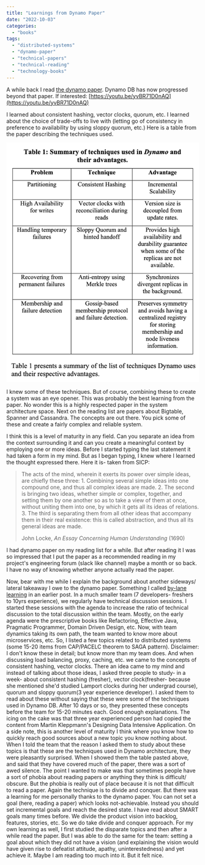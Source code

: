```yaml
---
title: "Learnings from Dynamo Paper"
date: "2022-10-03"
categories: 
  - "books"
tags: 
  - "distributed-systems"
  - "dynamo-paper"
  - "technical-papers"
  - "technical-reading"
  - "technology-books"
---
```


A while back I read [the dynamo paper](https://github.com/papers-we-love/papers-we-love/blob/master/datastores/dynamo-amazons-highly-available-key-value-store.pdf). Dynamo DB has now progressed beyond that paper. If interested: [https://youtu.be/yvBR71D0nAQ](https://youtu.be/yvBR71D0nAQ)

I learned about consistent hashing, vector clocks, quorum, etc. I learned about the choice of trade-offs to live with (letting go of consistency in preference to availability by using sloppy quorum, etc.) Here is a table from the paper describing the techniques used.

![Dynamo- techniques used](images/dynamo_techniques.png "Dynamo- techniques used and their advantages")

I knew some of these techniques. But of course, combining these to create a system was an eye opener. This was probably the best learning from the paper. No wonder this is a highly respected paper in the system architecture space. Next on the reading list are papers about Bigtable, Spanner and Cassandra. The concepts are out there. You pick some of these and create a fairly complex and reliable system.

I think this is a level of maturity in any field. Can you separate an idea from the context surrounding it and can you create a meaningful context by employing one or more ideas. Before I started typing the last statement it had taken a form in my mind. But as I began typing, I knew where I learned the thought expressed there. Here it is- taken from SICP:

> The acts of the mind, wherein it exerts its power over simple ideas, are chiefly these three: 1. Combining several simple ideas into one compound one, and thus all complex ideas are made. 2. The second is bringing two ideas, whether simple or complex, together, and setting them by one another so as to take a view of them at once, without uniting them into one, by which it gets all its ideas of relations. 3. The third is separating them from all other ideas that accompany them in their real existence: this is called abstraction, and thus all its general ideas are made.
> 
> John Locke, _An Essay Concerning Human Understanding_ (1690)

I had dynamo paper on my reading list for a while. But after reading it I was so impressed that I put the paper as a recommended reading in my project's engineering forum (slack like channel) maybe a month or so back. I have no way of knowing whether anyone actually read the paper.

Now, bear with me while I explain the background about another sideways/ lateral takeaway I owe to the dynamo paper. Something I called [by-lane learning](https://abjtechblog.wordpress.com/2021/05/06/bylane-learning/) in an earlier post. In a much smaller team (7 developers- freshers to 10yrs experience), we regularly have technical discussion sessions. I started these sessions with the agenda to increase the ratio of technical discussion to the total discussion within the team. Mostly, on the early agenda were the prescriptive books like Refactoring, Effective Java, Pragmatic Programmer, Domain Driven Design, etc. Now, with team dynamics taking its own path, the team wanted to know more about microservices, etc. So, I listed a few topics related to distributed systems (some 15-20 items from CAP/PACELC theorem to SAGA pattern). Disclaimer: I don't know these in detail; but know more than my team does. And when discussing load balancing, proxy, caching, etc. we came to the concepts of consistent hashing, vector clocks. There an idea came to my mind and instead of talking about those ideas, I asked three people to study- in a week- about consistent hashing (fresher), vector clock(fresher- because she mentioned she'd studied Lamport clocks during her undergrad course), quorum and sloppy quorum(3 year experience developer). I asked them to read about these without saying that these were some of the techniques used in Dynamo DB. After 10 days or so, they presented these concepts before the team for 15-20 minutes each. Good enough explanations. The icing on the cake was that three year experienced person had copied the content from Martin Kleppmann's Designing Data Intensive Application. On a side note, this is another level of maturity I think where you know how to quickly reach good sources about a new topic you know nothing about. When I told the team that the reason I asked them to study about these topics is that these are the techniques used in Dynamo architecture, they were pleasantly surprised. When I showed them the table pasted above, and said that they have covered much of the paper, there was a sort of awed silence. The point I wanted to make was that sometimes people have a sort of phobia about reading papers or anything they think is difficult/ obscure. But the phobia is really out of place because it is not that difficult to read a paper. Again the technique is to divide and conquer. But there was a learning for me personally thanks to the dynamo paper. You can not set a goal (here, reading a paper) which looks not-achievable. Instead you should set incremental goals and reach the desired state. I have read about SMART goals many times before. We divide the product vision into backlog, features, stories, etc. So we do take divide and conquer approach. For my own learning as well, I first studied the disparate topics and then after a while read the paper. But I was able to do the same for the team: setting a goal about which they did not have a vision (and explaining the vision would have given rise to defeatist attitude, apathy, uninterestedness) and yet achieve it. Maybe I am reading too much into it. But it felt nice.
